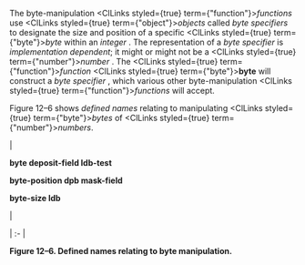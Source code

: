  



The byte-manipulation <ClLinks styled={true} term={"function"}><i>functions</i></ClLinks> use <ClLinks styled={true} term={"object"}><i>objects</i></ClLinks> called *byte specifiers* to designate the size and position of a specific <ClLinks styled={true} term={"byte"}><i>byte</i></ClLinks> within an *integer* . The representation of a *byte specifier* is *implementation dependent*; it might or might not be a <ClLinks styled={true} term={"number"}><i>number</i></ClLinks> . The <ClLinks styled={true} term={"function"}><i>function</i></ClLinks> <ClLinks styled={true} term={"byte"}><b>byte</b></ClLinks> will construct a *byte specifier* , which various other byte-manipulation <ClLinks styled={true} term={"function"}><i>functions</i></ClLinks> will accept. 



Figure 12–6 shows *defined names* relating to manipulating <ClLinks styled={true} term={"byte"}><i>bytes</i></ClLinks> of <ClLinks styled={true} term={"number"}><i>numbers</i></ClLinks>. 



|<p>**byte deposit-field ldb-test** </p><p>**byte-position dpb mask-field** </p><p>**byte-size ldb**</p>|

| :- |





**Figure 12–6. Defined names relating to byte manipulation.** 



